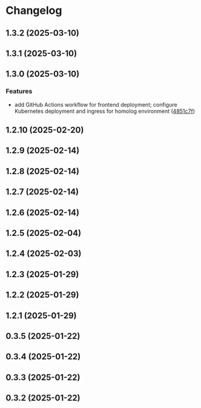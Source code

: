 # Changelog

## 1.3.2 (2025-03-10)

## 1.3.1 (2025-03-10)

## 1.3.0 (2025-03-10)

### Features

* add GitHub Actions workflow for frontend deployment; configure Kubernetes deployment and ingress for homolog environment ([4851c7f](https://github.com/oondemand/cst-rakuten-frontend/commit/4851c7f51f36b68271f0d621ea294a82540b1591))

## 1.2.10 (2025-02-20)

## 1.2.9 (2025-02-14)

## 1.2.8 (2025-02-14)

## 1.2.7 (2025-02-14)

## 1.2.6 (2025-02-14)

## 1.2.5 (2025-02-04)

## 1.2.4 (2025-02-03)

## 1.2.3 (2025-01-29)

## 1.2.2 (2025-01-29)

## 1.2.1 (2025-01-29)

## 0.3.5 (2025-01-22)

## 0.3.4 (2025-01-22)

## 0.3.3 (2025-01-22)

## 0.3.2 (2025-01-22)
